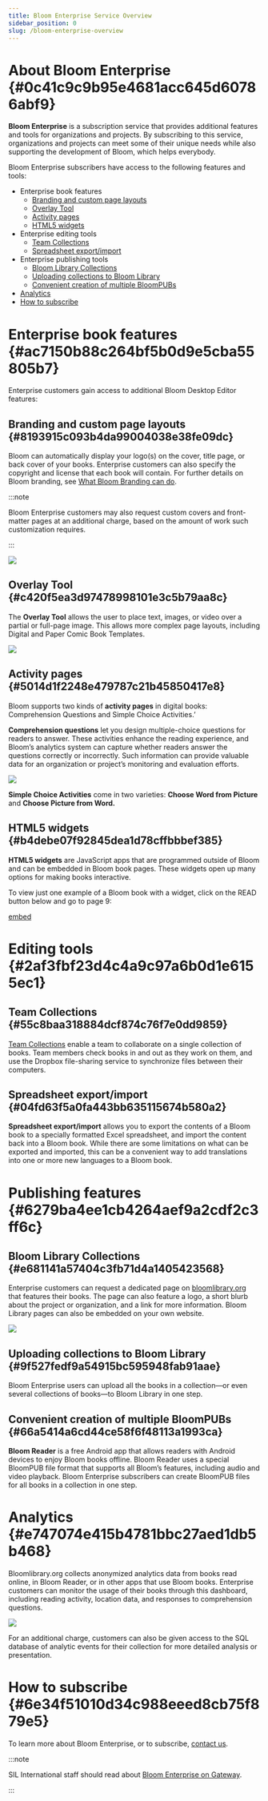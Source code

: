 ```yaml
---
title: Bloom Enterprise Service Overview
sidebar_position: 0
slug: /bloom-enterprise-overview
---
```




# About Bloom Enterprise {#0c41c9c9b95e4681acc645d60786abf9}


**Bloom Enterprise** is a subscription service that provides additional features and tools for organizations and projects. By subscribing to this service, organizations and projects can meet some of their unique needs while also supporting the development of Bloom, which helps everybody.


Bloom Enterprise subscribers have access to the following features and tools:

- Enterprise book features
	- [Branding and custom page layouts](/bloom-enterprise-overview#dbd3cd45b78c47de8d8873f32c03b48f)
	- [Overlay Tool](/bloom-enterprise-overview#c420f5ea3d97478998101e3c5b79aa8c)
	- [Activity pages](/bloom-enterprise-overview#5014d1f2248e479787c21b45850417e8)
	- [HTML5 widgets](/bloom-enterprise-overview#b4debe07f92845dea1d78cffbbbef385)
- Enterprise editing tools
	- [Team Collections](/bloom-enterprise-overview#371a1ac874ec46229e420d36931248f7)
	- [Spreadsheet export/import](/bloom-enterprise-overview#04fd63f5a0fa443bb635115674b580a2)
- Enterprise publishing tools
	- [Bloom Library Collections](/bloom-enterprise-overview#e681141a57404c3fb71d4a1405423568)
	- [Uploading collections to Bloom Library](/bloom-enterprise-overview#9f527fedf9a54915bc595948fab91aae)
	- [Convenient creation of multiple BloomPUBs](/bloom-enterprise-overview#66a5414a6cd44ce58f6f48113a1993ca)
- [Analytics](/bloom-enterprise-overview#e747074e415b4781bbc27aed1db5b468)
- [How to subscribe](/bloom-enterprise-overview#6e34f51010d34c988eeed8cb75f879e5)

# Enterprise book features {#ac7150b88c264bf5b0d9e5cba55805b7}


Enterprise customers gain access to additional Bloom Desktop Editor features:


## Branding and custom page layouts {#8193915c093b4da99004038e38fe09dc}


Bloom can automatically display your logo(s) on the cover, title page, or back cover of your books. Enterprise customers can also specify the copyright and license that each book will contain. For further details on Bloom branding, see [What Bloom Branding can do](/what-branding-can-do).


:::note

Bloom Enterprise customers may also request custom covers and front-matter pages at an additional charge, based on the amount of work such customization requires.

:::




![](./439744059.png)


## Overlay Tool {#c420f5ea3d97478998101e3c5b79aa8c}


The **Overlay Tool** allows the user to place text, images, or video over a partial or full-page image. This allows more complex page layouts, including Digital and Paper Comic Book Templates.


![](./796523994.png)


## Activity pages {#5014d1f2248e479787c21b45850417e8}


Bloom supports two kinds of **activity pages** in digital books: Comprehension Questions and Simple Choice Activities.’ 


<div class='notion-row'>
<div class='notion-column' style={{width: 'calc((100% - (min(32px, 4vw) * 1)) * 0.5)'}}>

**Comprehension questions** let you design multiple-choice questions for readers to answer. These activities enhance the reading experience, and Bloom’s analytics system can capture whether readers answer the questions correctly or incorrectly. Such information can provide valuable data for an organization or project’s monitoring and evaluation efforts. 

</div><div className='notion-spacer' />

<div class='notion-column' style={{width: 'calc((100% - (min(32px, 4vw) * 1)) * 0.5)'}}>

![](./1667521162.png)

</div><div className='notion-spacer' />
</div>


**Simple Choice Activities** come in two varieties: **Choose Word from Picture** and **Choose Picture from Word.** 


<div class='notion-row'>
<div class='notion-column' style={{width: 'calc((100% - (min(32px, 4vw) * 1)) * 0.5)'}}>



</div><div className='notion-spacer' />

<div class='notion-column' style={{width: 'calc((100% - (min(32px, 4vw) * 1)) * 0.5)'}}>



</div><div className='notion-spacer' />
</div>


## HTML5 widgets {#b4debe07f92845dea1d78cffbbbef385}


**HTML5 widgets** are JavaScript apps that are programmed outside of Bloom and can be embedded in Bloom book pages. These widgets open up many options for making books interactive.


To view just one example of a Bloom book with a widget, click on the READ button below and go to page 9:


[embed](https://bloomlibrary.org/activities/books-with-widgets/book/wXn65BSrBI)


# Editing tools {#2af3fbf23d4c4a9c97a6b0d1e6155ec1}


## Team Collections {#55c8baa318884dcf874c76f7e0dd9859}


[Team Collections](/team-collections-intro) enable a team to collaborate on a single collection of books. Team members check books in and out as they work on them, and use the Dropbox file-sharing service to synchronize files between their computers. 


## Spreadsheet export/import {#04fd63f5a0fa443bb635115674b580a2}


**Spreadsheet export/import** allows you to export the contents of a Bloom book to a specially formatted Excel spreadsheet, and import the content back into a Bloom book. While there are some limitations on what can be exported and imported, this can be a convenient way to add translations into one or more new languages to a Bloom book.


# Publishing features {#6279ba4ee1cb4264aef9a2cdf2c3ff6c}


## Bloom Library Collections {#e681141a57404c3fb71d4a1405423568}


Enterprise customers can request a dedicated page on [bloomlibrary.org](http://bloomlibrary.org) that features their books. The page can also feature a logo, a short blurb about the project or organization, and a link for more information. Bloom Library pages can also be embedded on your own website.


![](./703657715.png)


## Uploading collections to Bloom Library {#9f527fedf9a54915bc595948fab91aae}


Bloom Enterprise users can upload all the books in a collection—or even several collections of books—to Bloom Library in one step. 


## Convenient creation of multiple BloomPUBs {#66a5414a6cd44ce58f6f48113a1993ca}


**Bloom Reader** is a free Android app that allows readers with Android devices to enjoy Bloom books offline. Bloom Reader uses a special BloomPUB file format that supports all Bloom’s features, including audio and video playback. Bloom Enterprise subscribers can create BloomPUB files for all books in a collection in one step. 


# Analytics {#e747074e415b4781bbc27aed1db5b468}


Bloomlibrary.org collects anonymized analytics data from books read online, in Bloom Reader, or in other apps that use Bloom books. Enterprise customers can monitor the usage of their books through this dashboard, including reading activity, location data, and responses to comprehension questions. 


![](./1797662949.png)


For an additional charge, customers can also be given access to the SQL database of analytic events for their collection for more detailed analysis or presentation.


# How to subscribe {#6e34f51010d34c988eeed8cb75f879e5}


To learn more about Bloom Enterprise, or to subscribe, [contact us](https://sites.google.com/sil.org/bloom-program/im-interested).


:::note

SIL International staff should read about [Bloom Enterprise on Gateway](https://gateway.sil.org/x/UolzDQ/).

:::



